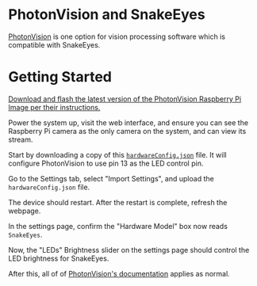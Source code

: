# PhotonVision and SnakeEyes

[PhotonVision](https://photonvision.org) is one option for vision processing software which is compatible with SnakeEyes.

# Getting Started

[Download and flash the latest version of the PhotonVision Raspberry Pi Image per their instructions.](https://docs.photonvision.org/en/latest/docs/getting-started/installation/coprocessor-image.html#raspberry-pi-installation)

Power the system up, visit the web interface, and ensure you can see the Raspberry Pi camera as the only camera on the system, and can view its stream.

Start by downloading a copy of this [`hardwareConfig.json`](hardwareConfig.json) file. It will configure PhotonVision to use pin 13 as the LED control pin.

Go to the Settings tab, select "Import Settings", and upload the `hardwareConfig.json` file.

The device should restart. After the restart is complete, refresh the webpage.

In the settings page, confirm the "Hardware Model" box now reads `SnakeEyes`. 

Now, the "LEDs" Brightness slider on the settings page should control the LED brightness for SnakeEyes.

After this, all of of [PhotonVision's documentation](https://docs.photonvision.org/en/latest/index.html) applies as normal.
